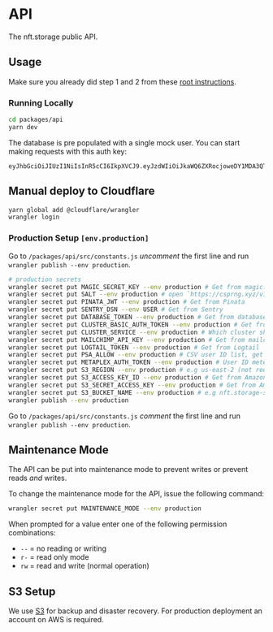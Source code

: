 # API

The nft.storage public API.

## Usage

Make sure you already did step 1 and 2 from these [root instructions](/#getting-started).

### Running Locally

```bash
cd packages/api
yarn dev
```

The database is pre populated with a single mock user. You can start making requests with this auth key:

```text
eyJhbGciOiJIUzI1NiIsInR5cCI6IkpXVCJ9.eyJzdWIiOiJkaWQ6ZXRocjoweDY1MDA3QTczOWFiN0FDNWM1MzcxNjEyNDliODEyNTBFNDllMjg1M0MiLCJpc3MiOiJuZnQtc3RvcmFnZSIsImlhdCI6MTYzOTc1NDczNjYzOCwibmFtZSI6Im1haW4ifQ.wKwJIRXXHsgwVp8mOQp6r3_F4Lz5lnoAkgVP8wqwA_Y
```

## Manual deploy to Cloudflare

```bash
yarn global add @cloudflare/wrangler
wrangler login
```

### Production Setup `[env.production]`

Go to `/packages/api/src/constants.js` _uncomment_ the first line and run `wrangler publish --env production`.

```bash
# production secrets
wrangler secret put MAGIC_SECRET_KEY --env production # Get from magic.link account
wrangler secret put SALT --env production # open `https://csprng.xyz/v1/api` in the browser and use the value of `Data`
wrangler secret put PINATA_JWT --env production # Get from Pinata
wrangler secret put SENTRY_DSN --env USER # Get from Sentry
wrangler secret put DATABASE_TOKEN --env production # Get from database account
wrangler secret put CLUSTER_BASIC_AUTH_TOKEN --env production # Get from nft.storage vault in 1password
wrangler secret put CLUSTER_SERVICE --env production # Which cluster should be used. Options 'IpfsCluster' / 'IpfsCluster2' / 'IpfsCluster3'
wrangler secret put MAILCHIMP_API_KEY --env production # Get from mailchimp
wrangler secret put LOGTAIL_TOKEN --env production # Get from Logtail
wrangler secret put PSA_ALLOW --env production # CSV user ID list, get from 1password vault
wrangler secret put METAPLEX_AUTH_TOKEN --env production # User ID meteplex endpoint should use (not required for dev)
wrangler secret put S3_REGION --env production # e.g us-east-2 (not required for dev)
wrangler secret put S3_ACCESS_KEY_ID --env production # Get from Amazon S3 (not required for dev)
wrangler secret put S3_SECRET_ACCESS_KEY --env production # Get from Amazon S3 (not required for dev)
wrangler secret put S3_BUCKET_NAME --env production # e.g nft.storage-staging-us-east-2 (not required for dev)
wrangler publish --env production
```

Go to `/packages/api/src/constants.js` _comment_ the first line and run `wrangler publish --env production`.

## Maintenance Mode

The API can be put into maintenance mode to prevent writes or prevent reads _and_ writes.

To change the maintenance mode for the API, issue the following command:

```sh
wrangler secret put MAINTENANCE_MODE --env production
```

When prompted for a value enter one of the following permission combinations:

- `--` = no reading or writing
- `r-` = read only mode
- `rw` = read and write (normal operation)

## S3 Setup

We use [S3](https://aws.amazon.com/s3/) for backup and disaster recovery. For production deployment an account on AWS is required.
